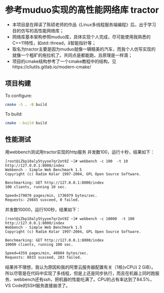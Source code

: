 # 参考muduo实现的高性能网络库 tractor
* 本项目是在拜读了陈硕老师的作品《Linux多线程服务端编程》后，出于学习目的仿写的高性能网络库；
* 网络库基本架构参照muduo库，具体实现个人完成，尽可能使用我熟悉的C++11特性，如std::thread，å智能指针等；
* 取名为tractor主要是因为muduo就像一辆精美的汽车，而我个人仿写实现的就像一个粗旷的拖拉机了。共同点是都能跑，且原理是一样滴；
* 项目的cmake结构参考了一个cmake教程中的结构，见https://cliutils.gitlab.io/modern-cmake/
## 项目构建
To configure:

```bash
cmake -S . -B build
```


To build:

```bash
cmake --build build
```
## 性能测试
用webbench测试用tractor实现的http服务
并发数100，运行十秒，结果如下：
```
[root@iZbp10aly5tyyoe7qr2ot9Z ~]# webbench -c 100  -t 10 http://127.0.0.1:8000/index
Webbench - Simple Web Benchmark 1.5
Copyright (c) Radim Kolar 1997-2004, GPL Open Source Software.

Benchmarking: GET http://127.0.0.1:8000/index
100 clients, running 10 sec.

Speed=179070 pages/min, 1736979 bytes/sec.
Requests: 29845 susceed, 0 failed.

```
并发数10000，运行100秒，结果如下：
```
[root@iZbp10aly5tyyoe7qr2ot9Z ~]# webbench -c 10000  -t 100 http://127.0.0.1:8000/index
Webbench - Simple Web Benchmark 1.5
Copyright (c) Radim Kolar 1997-2004, GPL Open Source Software.

Benchmarking: GET http://127.0.0.1:8000/index
10000 clients, running 100 sec.

Speed=4359 pages/min, 40804 bytes/sec.
Requests: 8033 susceed, 283 failed.
```
结果并不理想，我认为原因和我的阿里云服务器配置有关（1核(vCPU) 2 GiB）。所以尽管是在代码中实现了多线程，但是上还是同步执行，而且在机器上同时跑服务、webbench还有ssh，把机器的性能吃满了。CPU的占有率达到了84.5%，VS Code的SSH服务直接崩溃了。